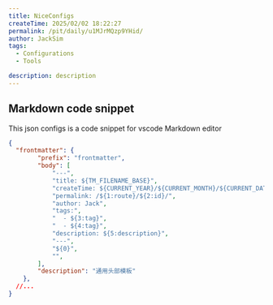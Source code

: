 ```yaml
---
title: NiceConfigs
createTime: 2025/02/02 18:22:27
permalink: /pit/daily/u1MJrMQzp9YHid/
author: JackSim
tags:
  - Configurations
  - Tools

description: description
---
```



## Markdown code snippet

This json configs is a code snippet for vscode Markdown editor

```json
{	
  "frontmatter": {
		"prefix": "frontmatter",
		"body": [
			"---",
			"title: ${TM_FILENAME_BASE}",
			"createTime: ${CURRENT_YEAR}/${CURRENT_MONTH}/${CURRENT_DATE} $CURRENT_HOUR:$CURRENT_MINUTE:$CURRENT_SECOND",
			"permalink: /${1:route}/${2:id}/",
			"author: Jack",
			"tags:",
			"  - ${3:tag}",
			"  - ${4:tag}",
			"description: ${5:description}",
			"---",
			"${0}",
			"",
		],
		"description": "通用头部模板"
	},
  //...
}
```
